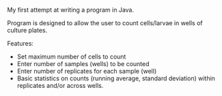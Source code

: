 My first attempt at writing a program in Java.

Program is designed to allow the user to count cells/larvae in wells of
culture plates.

Features:
- Set maximum number of cells to count
- Enter number of samples (wells) to be counted
- Enter number of replicates for each sample (well)
- Basic statistics on counts (running average, standard deviation) within replicates and/or across wells.

